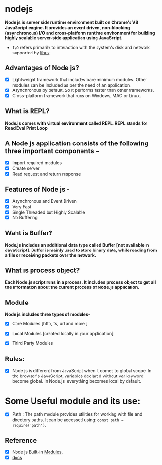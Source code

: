# nodejs
**Node js is server side runtime environment built on Chrome's V8 JavaScript engine. It provides an event driven, non-blocking (asynchronous) I/O and cross-platform runtime environment for building highly scalable server-side application using JavaScript.**
- ```I/O``` refers primarily to interaction with the system's disk and network supported by [libuv](http://libuv.org/).

## Advantages of Node js?
- [x] Lightweight framework that includes bare minimum modules. Other modules can be included as per the need of an application.
- [x] Asynchronous by default. So it performs faster than other frameworks.
- [x] Cross-platform framework that runs on Windows, MAC or Linux.

## What is REPL?
**Node.js comes with virtual environment called REPL. REPL stands for Read Eval Print Loop**

## A Node js application consists of the following three important components −
- [x] Import required modules
- [x] Create server
- [x] Read request and return response 

## Features of Node js -
- [x] Asynchronous and Event Driven
- [x] Very Fast
- [x] Single Threaded but Highly Scalable 
- [x] No Buffering 

## Waht is Buffer?
**Node.js includes an additional data type called Buffer [not available in JavaScript]. Buffer is mainly used to store binary data, while reading from a file or receiving packets over the network.**

## What is process object?
**Each Node.js script runs in a process. It includes process object to get all the information about the current process of Node.js application.**


## Module
**Node js includes three types of modules-**
- [x] Core Modules [http, fs, url and more ]
- [x] Local Modules [created locally in your application]
- [x] Third Party Modules


## Rules:
- [x] Node js is different from JavaScript when it comes to global scope. In the browser's JavaScript, variables declared without var keyword become global. In Node.js, everything becomes local by default.


# Some Useful module and its use:
-[x] Path : The path module provides utilities for working with file and directory paths. It can be accessed using: `const path = require('path')`.




## Reference
-[x] Node js Built-in [Modules](https://www.w3schools.com/nodejs/ref_modules.asp).
-[x] [docs](https://nodejs.org/docs/)

